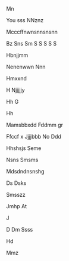

Mn

You sss
NNznz

Mcccffnwnsnnsnsnn

Bz
Sns
Sm
S
S
S
S
S








Hbnjjmm

Nenenwwn
Nnn

Hmxxnd



H
Njjjjjy


Hh
G



Hh

Mamsbbxdd
Fddmm gr 

 Ffccf x
Jjjjbbb
No 
Ddd



Hhshsjs
Seme 


Nsns
  Smsms

Mdsdndnsnshg

Ds
Dsks

Smsszz

Jmhp
At



J


D
Dm
Ssss




Hd


Mmz





